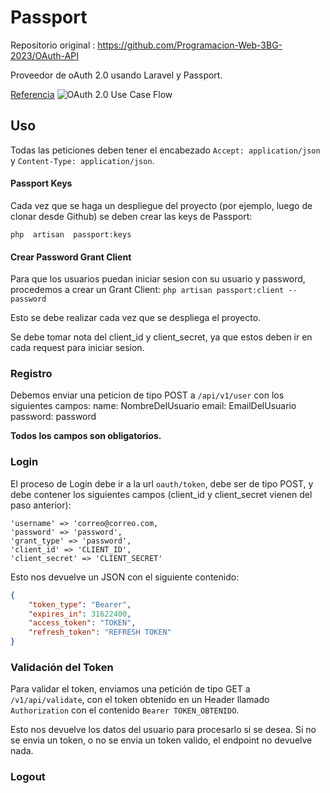 # Passport
Repositorio original : https://github.com/Programacion-Web-3BG-2023/OAuth-API

Proveedor de oAuth 2.0 usando Laravel y Passport. 

[Referencia](https://laravel.com/docs/9.x/passport)
![OAuth 2.0 Use Case Flow](https://docs.oracle.com/cd/E82085_01/160027/JOS%20Implementation%20Guide/Output/img/oauth2-caseflow.png)

## Uso
Todas las peticiones deben tener el encabezado `Accept: application/json` y `Content-Type: application/json`.

#### Passport Keys
Cada vez que se haga un despliegue del proyecto (por ejemplo, luego de clonar desde Github) se deben crear las keys de Passport:

`php  artisan  passport:keys`

#### Crear Password Grant Client 
Para que los usuarios puedan iniciar sesion con su usuario y password, procedemos a crear un Grant Client: `php artisan passport:client --password`

Esto se debe realizar cada vez que se despliega el proyecto.

Se debe tomar nota del client_id y client_secret, ya que estos deben ir en cada request para iniciar sesion.

### Registro 

Debemos enviar una peticion de tipo POST a `/api/v1/user` con los siguientes campos:
name: NombreDelUsuario
email: EmailDelUsuario
password: password

**Todos los campos son obligatorios.**


### Login 
El proceso de Login debe ir a la url `oauth/token`, debe ser de tipo POST, y debe contener los siguientes campos (client_id y client_secret vienen del paso anterior):

```
'username' => 'correo@correo.com,
'password' => 'password',
'grant_type' => 'password',
'client_id' => 'CLIENT_ID',
'client_secret' => 'CLIENT_SECRET'
```

Esto nos devuelve un JSON con el siguiente contenido:

```json
{
	"token_type": "Bearer",
	"expires_in": 31622400,
	"access_token": "TOKEN",
	"refresh_token": "REFRESH TOKEN"
}
```

### Validación del Token

Para validar el token, enviamos una petición de tipo GET a `/v1/api/validate`, con el token obtenido en un Header llamado `Authorization` con el contenido `Bearer TOKEN_OBTENIDO`.

Esto nos devuelve los datos del usuario para procesarlo si se desea. Si no se envia un token, o no se envia un token valido, el endpoint no devuelve nada.


### Logout

